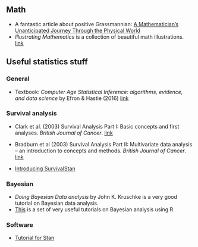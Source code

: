 ## Math
- A fantastic article about positive Grassmannian: [A Mathematician’s Unanticipated Journey Through the Physical World](https://www.quantamagazine.org/a-mathematicians-adventure-through-the-physical-world-20201216/?fbclid=IwAR1Pylp2l3j60IwwwCA0fnsmsY903NZX62DjECNTyav-_GBQkjGst8wKRHQ)
- _Illustrating Mathematics_ is a collection of beautiful math illustrations. [link](https://dianadavis.github.io/im/book.pdf)

## Useful statistics stuff

###  General
- Textbook: _Computer Age Statistical Inference: algorithms, evidence, and data science_ by Efron & Hastie (2016) [link](https://web.stanford.edu/~hastie/CASI_files/PDF/casi.pdf) 

### Survival analysis
- Clark et al. (2003) Survival Analysis Part I: Basic concepts and first analyses. _British Journal of Cancer_. [link](https://www.nature.com/articles/6601118) 
  
- Bradburn et al (2003) Survival Analysis Part II: Multivariate data analysis – an introduction to concepts and methods. _British Journal of Cancer_. [link](https://www.nature.com/articles/6601119)
- [Introducing SurvivalStan](https://www.hammerlab.org/2017/06/26/introducing-survivalstan/)

### Bayesian
- _Doing Bayesian Data analysis_ by John K. Kruschke is a very good tutorial on Bayesian data analysis.
- [This](/https://www.flutterbys.com.au/stats/course.html) is a set of very useful tutorials on Bayesian analysis using R.

### Software
- [Tutorial for Stan](https://mc-stan.org/users/documentation/tutorials)
